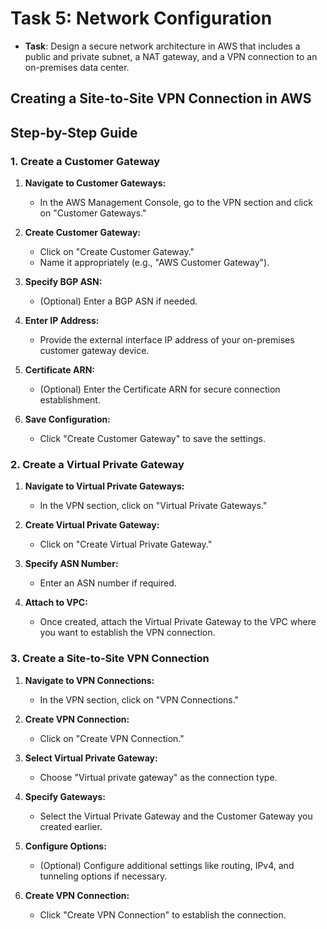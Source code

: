 # Task 5: Network Configuration
- **Task**: Design a secure network architecture in AWS that includes a public and private subnet, a NAT gateway, and a VPN connection to an on-premises data center.


## Creating a Site-to-Site VPN Connection in AWS

## Step-by-Step Guide

### 1. Create a Customer Gateway
1. **Navigate to Customer Gateways:**
   - In the AWS Management Console, go to the VPN section and click on "Customer Gateways."

2. **Create Customer Gateway:**
   - Click on "Create Customer Gateway."
   - Name it appropriately (e.g., "AWS Customer Gateway").

3. **Specify BGP ASN:**
   - (Optional) Enter a BGP ASN if needed.

4. **Enter IP Address:**
   - Provide the external interface IP address of your on-premises customer gateway device.

5. **Certificate ARN:**
   - (Optional) Enter the Certificate ARN for secure connection establishment.

6. **Save Configuration:**
   - Click "Create Customer Gateway" to save the settings.

### 2. Create a Virtual Private Gateway
1. **Navigate to Virtual Private Gateways:**
   - In the VPN section, click on "Virtual Private Gateways."

2. **Create Virtual Private Gateway:**
   - Click on "Create Virtual Private Gateway."

3. **Specify ASN Number:**
   - Enter an ASN number if required.

4. **Attach to VPC:**
   - Once created, attach the Virtual Private Gateway to the VPC where you want to establish the VPN connection.

### 3. Create a Site-to-Site VPN Connection
1. **Navigate to VPN Connections:**
   - In the VPN section, click on "VPN Connections."

2. **Create VPN Connection:**
   - Click on "Create VPN Connection."

3. **Select Virtual Private Gateway:**
   - Choose "Virtual private gateway" as the connection type.

4. **Specify Gateways:**
   - Select the Virtual Private Gateway and the Customer Gateway you created earlier.

5. **Configure Options:**
   - (Optional) Configure additional settings like routing, IPv4, and tunneling options if necessary.

6. **Create VPN Connection:**
   - Click "Create VPN Connection" to establish the connection.
